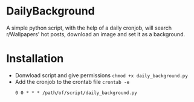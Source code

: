 # DailyBackground
A simple python script, with the help of a daily cronjob, will search r/Wallpapers' hot posts, download an image 
and set it as a background.

# Installation
* Donwload script and give permissions ```chmod +x daily_background.py```
* Add the cronjob to the crontab file ```crontab -e```
  ```shell
  0 0 * * * /path/of/script/daily_background.py
  ```
